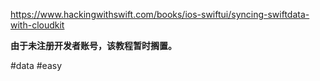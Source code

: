 https://www.hackingwithswift.com/books/ios-swiftui/syncing-swiftdata-with-cloudkit

**由于未注册开发者账号，该教程暂时搁置。**

#data #easy 